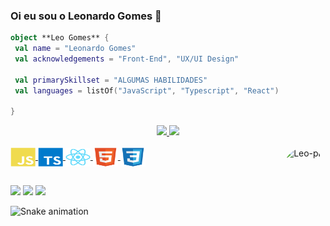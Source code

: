 ### Oi eu sou o Leonardo Gomes 👋

```kotlin
object **Leo Gomes** {
 val name = "Leonardo Gomes"
 val acknowledgements = "Front-End", "UX/UI Design"
 
 val primarySkillset = "ALGUMAS HABILIDADES"
 val languages = listOf("JavaScript", "Typescript", "React") 

}
```

<div align="center">
  <a href="https://github.com/LeonardoGomesX">
  <img height="150em" src="https://github-readme-stats.vercel.app/api?username=LeonardoGomesX&show_icons=true&theme=dark&include_all_commits=true&count_private=true"/>
  <img height="150em" src="https://github-readme-stats.vercel.app/api/top-langs/?username=LeonardoGomesX&layout=compact&langs_count=7&theme=dark"/>
</div>
  
 <div style="display: inline_block"><br>
  <img align="center" alt="Leo-Js" height="30" width="40" src="https://raw.githubusercontent.com/devicons/devicon/master/icons/javascript/javascript-plain.svg">
  <img align="center" alt="Leo-Ts" height="30" width="40" src="https://raw.githubusercontent.com/devicons/devicon/master/icons/typescript/typescript-plain.svg">
  <img align="center" alt="Leo-React" height="30" width="40" src="https://raw.githubusercontent.com/devicons/devicon/master/icons/react/react-original.svg">
  <img align="center" alt="Leo-HTML" height="30" width="40" src="https://raw.githubusercontent.com/devicons/devicon/master/icons/html5/html5-original.svg">
  <img align="center" alt="Leo-CSS" height="30" width="40" src="https://raw.githubusercontent.com/devicons/devicon/master/icons/css3/css3-original.svg">
   
  <img align="right" alt="Leo-pic" height="150" style="border-radius:50px;" src="https://i.ibb.co/vvQCnz4/Leo-Pic.jpg">
 
</div>
  
   ##
 
<div> 
  <a href="https://instagram.com/leo.gomets" target="_blank"><img src="https://img.shields.io/badge/-Instagram-%23E4405F?style=for-the-badge&logo=instagram&logoColor=white" target="_blank"></a>
  <a href = "mailto:leo.sgomes60@gmail.com"><img src="https://img.shields.io/badge/Gmail-D14836?style=for-the-badge&logo=gmail&logoColor=white" target="_blank"></a>
  <a href="https://www.linkedin.com/in/leonardo-gomes-353593182/" target="_blank"><img src="https://img.shields.io/badge/-LinkedIn-%230077B5?style=for-the-badge&logo=linkedin&logoColor=white" target="_blank"></a> 
 
  ![Snake animation](https://github.com/LeonardoGomesX/LeonardoGomesX/blob/output/github-contribution-grid-snake.svg)
 
</div>
